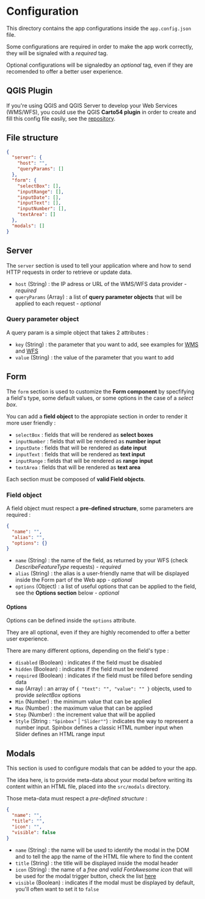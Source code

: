 # Configuration

This directory contains the app configurations inside the `app.config.json` file.

Some configurations are required in order to make the app work correctly, they will be signaled with a *required* tag. 

Optional configurations will be signaledby an *optional* tag, even if they are recomended to offer a better user 
experience.

## QGIS Plugin

If you're using QGIS and QGIS Server to develop your Web Services (WMS/WFS), you could use the QGIS **Carto54 plugin** 
in order to create and fill this config file easily, see the [repository](https://github.com/infogeo54/carto54-config.git).

## File structure

```json
{
  "server": {
    "host": "",
    "queryParams": []
  },
  "form": {
    "selectBox": [],
    "inputRange": [],
    "inputDate": [],
    "inputText": [],
    "inputNumber": [],
    "textArea": []
  },
  "modals": []
}
```

## Server

The `server` section is used to tell your application where and how to send HTTP requests in order to retrieve or 
update data.

* `host` (String) : the IP adress or URL of the WMS/WFS data provider - *required*
* `queryParams` (Array) : a list of **query parameter objects** that will be applied to each request - *optional*

### Query parameter object

A query param is a simple object that takes 2 attributes :

* `key` (String) : the parameter that you want to add, see examples for 
[WMS](https://github.com/infogeo54/carto54-config/blob/master/fr.wikipedia.org/wiki/Web_Map_Service#Liste_des_param%C3%A8tres_disponibles) 
and [WFS](https://fr.wikipedia.org/wiki/Web_Feature_Service)
* `value` (String) : the value of the parameter that you want to add

## Form

The `form` section is used to customize the **Form component** by specfifying a field's type, some default values, or 
some options in the case of a *select box*.

You can add a **field object** to the appropiate section in order to render it more user friendly :

* `selectBox` : fields that will be rendered as **select boxes**
* `inputNumber` : fields that will be rendered as **number input**
* `inputDate` : fields that will be rendered as **date input**
* `inputText` : fields that will be rendered as **text input**
* `inputRange` : fields that will be rendered as **range input**
* `textArea` : fields that will be rendered as **text area**

Each section must be composed of **valid Field objects**. 

### Field object

A field object must respect a **pre-defined structure**, some parameters are required :

```json
{
  "name": "",
  "alias": "",
  "options": {}
}
```

* `name` (String) : the name of the field, as returned by your WFS (check *DescribeFeatureType* requests) - *required*
* `alias` (String) : the alias is a user-friendly name that will be displayed inside the Form part of the Web app - *optional*
* `options` (Object) : a list of useful options that can be applied to the field, see the **Options section** below - *optional*

#### Options

Options can be defined inside the `options` attribute.

They are all optional, even if they are highly recomended to offer a better user experience.

There are many different options, depending on the field's type :

* `disabled` (Boolean) : indicates if the field must be disabled
* `hidden` (Boolean) : indicates if the field must be rendered
* `required` (Boolean) : indicates if the field must be filled before sending data
* `map` (Array) : an array of `{ "text": "", "value": "" }` objects, used to provide *selectBox* options
* `Min` (Number) : the minimum value that can be applied
* `Max` (Number) : the maximum value that can be applied
* `Step` (Number) : the increment value that will be applied
* `Style` (String : `"Spinbox"` | `"Slider""`) : indicates the way to represent a number input. Spinbox defines a
classic HTML number input when Slider defines an HTML range input

## Modals

This section is used to configure modals that can be added to your the app.

The idea here, is to provide meta-data about your modal before writing its content within an HTML file, placed into the
`src/modals` directory.

Those meta-data must respect a *pre-defined structure* :

```json
{
  "name": "",
  "title": "",
  "icon": "",
  "visible": false
}
```

* `name` (String) : the name will be used to identify the modal in the DOM and to tell the app the name of the HTML file 
where to find the content
* `title` (String) : the title will be displayed inside the modal header
* `icon` (String) : the name of a *free and valid FontAwesome icon* that will be used for the modal trigger button, 
check the list [here](https://fontawesome.com/icons?d=gallery)
* `visible` (Boolean) : indicates if the modal must be displayed by default, you'll often want to set it to `false`

